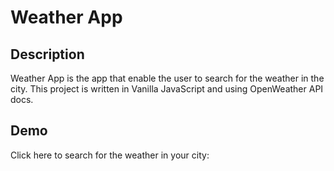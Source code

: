 # Weather App
## Description
Weather App is the app that enable the user to search for the weather in the city. This project is written in Vanilla JavaScript and using OpenWeather API docs.
## Demo
Click here to search for the weather in your city: 
